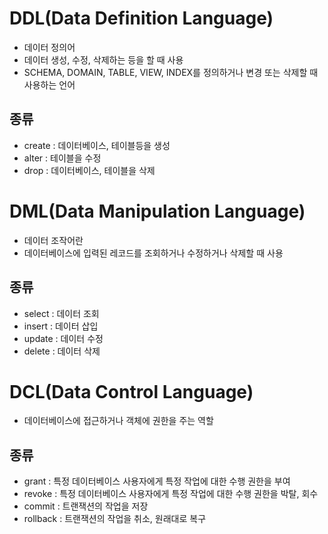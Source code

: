 # DDL(Data Definition Language)

- 데이터 정의어
- 데이터 생성, 수정, 삭제하는 등을 할 때 사용
- SCHEMA, DOMAIN, TABLE, VIEW, INDEX를 정의하거나 변경 또는 삭제할 때 사용하는 언어

## 종류

- create : 데이터베이스, 테이블등을 생성
- alter : 테이블을 수정
- drop : 데이터베이스, 테이블을 삭제

# DML(Data Manipulation Language)

- 데이터 조작어란
- 데이터베이스에 입력된 레코드를 조회하거나 수정하거나 삭제할 때 사용

## 종류

- select : 데이터 조회
- insert : 데이터 삽입
- update : 데이터 수정
- delete : 데이터 삭제

# DCL(Data Control Language)

- 데이터베이스에 접근하거나 객체에 권한을 주는 역할

## 종류

- grant : 특정 데이터베이스 사용자에게 특정 작업에 대한 수행 권한을 부여
- revoke : 특정 데이터베이스 사용자에게 특정 작업에 대한 수행 권한을 박탈, 회수
- commit : 트랜잭션의 작업을 저장
- rollback : 트랜잭션의 작업을 취소, 원래대로 복구
